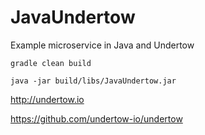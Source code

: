 # JavaUndertow

Example microservice in Java and Undertow

```
gradle clean build

java -jar build/libs/JavaUndertow.jar
```

http://undertow.io

https://github.com/undertow-io/undertow
